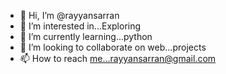 - 👋 Hi, I’m @rayyansarran
- 👀 I’m interested in...Exploring
- 🌱 I’m currently learning...python
- 💞️ I’m looking to collaborate on web...projects
- 📫 How to reach me...rayyansarran@gmail.com

<!---
rayyansarran/rayyansarran is a ✨ special ✨ repository because its `README.md` (this file) appears on your GitHub profile.
You can click the Preview link to take a look at your changes.
--->
